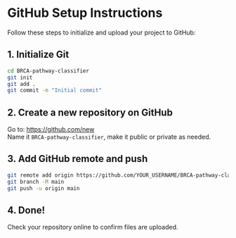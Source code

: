 
# GitHub Setup Instructions

Follow these steps to initialize and upload your project to GitHub:

## 1. Initialize Git
```bash
cd BRCA-pathway-classifier
git init
git add .
git commit -m "Initial commit"
```

## 2. Create a new repository on GitHub

Go to: https://github.com/new  
Name it `BRCA-pathway-classifier`, make it public or private as needed.

## 3. Add GitHub remote and push
```bash
git remote add origin https://github.com/YOUR_USERNAME/BRCA-pathway-classifier.git
git branch -M main
git push -u origin main
```

## 4. Done!
Check your repository online to confirm files are uploaded.
